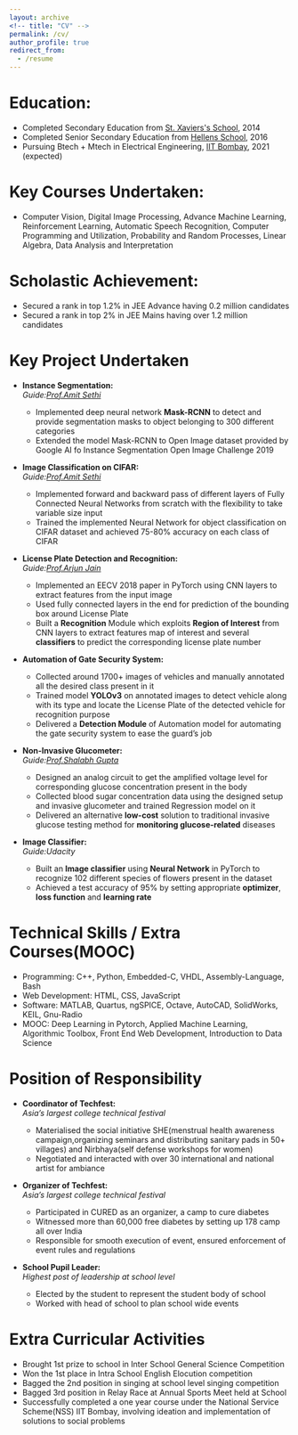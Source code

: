 ```yaml
---
layout: archive
<!-- title: "CV" -->
permalink: /cv/
author_profile: true
redirect_from:
  - /resume
---
```


<!-- {% include base_path %} -->

Education:
======
* Completed Secondary Education from [St. Xaviers's School](https://www.stxaviersjaynagar.in/index.php), 2014
* Completed Senior Secondary Education from [Hellens School](http://www.hellensschool.in/), 2016  
* Pursuing Btech + Mtech in Electrical Engineering, [IIT Bombay](http://www.iitb.ac.in/), 2021 (expected)

Key Courses Undertaken:
======
* Computer Vision, Digital Image Processing, Advance Machine Learning, Reinforcement Learning, Automatic Speech Recognition, Computer Programming and Utilization, Probability and Random Processes, Linear Algebra, Data Analysis and Interpretation

Scholastic Achievement:
======
* Secured a rank in top 1.2% in JEE Advance having 0.2 million candidates
* Secured a rank in top 2% in JEE Mains having over 1.2 million candidates

Key Project Undertaken
======
* **Instance Segmentation:**  
*Guide:[Prof.Amit Sethi](https://www.ee.iitb.ac.in/~asethi/)*
    * Implemented deep neural network **Mask-RCNN** to detect and provide segmentation masks to object belonging to 300 different categories
    * Extended the model Mask-RCNN to Open Image dataset provided by Google AI fo Instance Segmentation Open Image Challenge 2019

* **Image Classification on CIFAR:**  
*Guide:[Prof.Amit Sethi](https://www.ee.iitb.ac.in/~asethi/)*
    * Implemented forward and backward pass of different layers of Fully Connected Neural Networks from scratch with the flexibility to take variable size input
    * Trained the implemented Neural Network for object classification on CIFAR dataset and achieved 75-80% accuracy on each class of CIFAR

* **License Plate Detection and Recognition:**  
*Guide:[Prof.Arjun Jain](https://scholar.google.co.in/citations?user=elmWdycAAAAJ&hl=en)*
    * Implemented an EECV 2018 paper in PyTorch using CNN layers to extract features from the input image
    * Used fully connected layers in the end for prediction of the bounding box around License Plate
    * Built a **Recognition** Module which exploits **Region of Interest** from CNN layers to extract features map of interest and several **classifiers** to predict the corresponding license plate number

* **Automation of Gate Security System:**  
    * Collected around 1700+ images of vehicles and manually annotated all the desired class present in it
    * Trained model **YOLOv3** on annotated images to detect vehicle along with its type and locate the License Plate of the detected vehicle for recognition purpose
    * Delivered a **Detection Module** of Automation model for automating the gate security system to ease the guard’s job

* **Non-Invasive Glucometer:**  
*Guide:[Prof.Shalabh Gupta](https://www.ee.iitb.ac.in/wiki/faculty/shalabh)*
    * Designed an analog circuit to get the amplified voltage level for corresponding glucose concentration present in the body
    * Collected blood sugar concentration data using the designed setup and invasive glucometer and trained Regression model on it
    * Delivered an alternative **low-cost** solution to traditional invasive glucose testing method for **monitoring glucose-related** diseases

* **Image Classifier:**  
*Guide:Udacity*
    * Built an **Image classifier** using **Neural Network** in PyTorch to recognize 102 different species of flowers present in the dataset
    * Achieved a test accuracy of 95% by setting appropriate **optimizer**, **loss function** and **learning rate**

**Technical Skills / Extra Courses(MOOC)**
======
* Programming: C++, Python, Embedded-C, VHDL, Assembly-Language, Bash
* Web Development: HTML, CSS, JavaScript
* Software: MATLAB, Quartus, ngSPICE, Octave, AutoCAD, SolidWorks, KEIL, Gnu-Radio
* MOOC: Deep Learning in Pytorch, Applied Machine Learning, Algorithmic Toolbox,
        Front End Web Development, Introduction to Data Science

**Position of Responsibility**
======
* **Coordinator of Techfest:**  
*Asia’s largest college technical festival*
    * Materialised the social initiative SHE(menstrual health awareness campaign,organizing seminars and distributing sanitary pads in 50+ villages) and Nirbhaya(self defense workshops for women)
    * Negotiated and interacted with over 30 international and national artist for ambiance

* **Organizer of Techfest:**  
*Asia’s largest college technical festival*
    * Participated in CURED as an organizer, a camp to cure diabetes
    * Witnessed more than 60,000 free diabetes by setting up 178 camp all over India
    * Responsible for smooth execution of event, ensured enforcement of event rules and regulations

* **School Pupil Leader:**  
*Highest post of leadership at school level*
    * Elected by the student to represent the student body of school
    * Worked with head of school to plan school wide events

**Extra Curricular Activities**
======
* Brought 1st prize to school in Inter School General Science Competition
* Won the 1st place in Intra School English Elocution competition
* Bagged the 2nd position in singing at school level singing competition
* Bagged 3rd position in Relay Race at Annual Sports Meet held at School
* Successfully completed a one year course under the National Service Scheme(NSS) IIT Bombay, involving ideation and implementation of solutions to social problems
